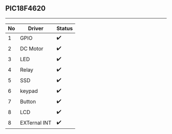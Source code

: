 ## **PIC18F4620**
---

| No    | Driver        | Status        |
| ----- | ------------- | ------------- | 
|1      | GPIO          | ✔️           |  
|2      | DC Motor      | ✔️           |
|3      | LED           | ✔️           |
|4      | Relay         | ✔️           |
|5      | SSD           | ✔️           |
|6      | keypad        | ✔️           |
|7      | Button        | ✔️           |
|8      | LCD           | ✔️           |
|8      | EXTernal INT  | ✔️           |


